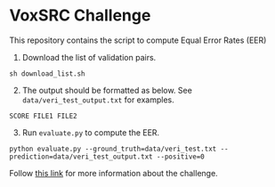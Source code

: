 # VoxSRC Challenge

This repository contains the script to compute Equal Error Rates (EER) 


1. Download the list of validation pairs.
```
sh download_list.sh
```

2. The output should be formatted as below. See `data/veri_test_output.txt` for examples.
```
SCORE FILE1 FILE2
```

3. Run `evaluate.py` to compute the EER.
```
python evaluate.py --ground_truth=data/veri_test.txt --prediction=data/veri_test_output.txt --positive=0
```

Follow [this link](http://www.robots.ox.ac.uk/~vgg/data/voxceleb/competition.html) for more information about the challenge.